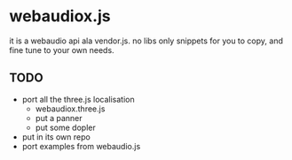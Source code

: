 webaudiox.js
============
it is a webaudio api ala vendor.js.
no libs only snippets for you to copy, and fine tune to your own needs.

## TODO
* port all the three.js localisation
  * webaudiox.three.js
  * put a panner
  * put some dopler
* put in its own repo
* port examples from webaudio.js